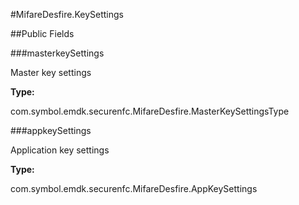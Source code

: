 #MifareDesfire.KeySettings





##Public Fields

###masterkeySettings

Master key settings

**Type:**

com.symbol.emdk.securenfc.MifareDesfire.MasterKeySettingsType

###appkeySettings

Application key settings

**Type:**

com.symbol.emdk.securenfc.MifareDesfire.AppKeySettings

